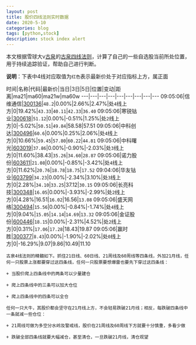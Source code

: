 ```yaml
---
layout: post
title: 股价四线法则实时数据
date: 2020-5-10
categories: blog
tags: [python,stock]
description: stock index alert
---
```



本文根据雪球大v[古泉](https://xueqiu.com/u/7148646888)的[古泉四线法则](https://xueqiu.com/7148646888/130498192)，计算了自己的一些自选股当前所处位置，用于持续追踪验证，帮助自己进行判断。

**说明**：下表中4线对应取值为`红色`表示最新价处于对应指标上方，属正面

时间|名称|代码|最新价|当日|3日|5日|位置|变动|距离|ma21|ma60|ma21w|ma60w
---|---|---|---|---|---|---|---|---
09:05:06|信维通信|[300136](https://xueqiu.com/S/SZ300136)|`48.2`|0.00%|2.66%|2.47%|处`4`线上方|0|19.42%|`43.33`|`40.11`|`42.33`|`36.40`
09:05:06|寒锐钴业|[300618](https://xueqiu.com/S/SZ300618)|`51.12`|0.00%|-0.51%|1.25%|处`2`线上方|0|-5.02%|`50.51`|`49.84`|58.58|57.51
09:05:06|中科创达|[300496](https://xueqiu.com/S/SZ300496)|`60.6`|0.00%|0.25%|2.06%|处`4`线上方|0|10.66%|`59.45`|`57.80`|`60.22`|`44.81`
09:05:06|中科曙光|[603019](https://xueqiu.com/S/SH603019)|`37.86`|0.00%|-0.90%|-2.03%|处`3`线上方|0|11.60%|38.43|`35.26`|`34.60`|`28.87`
09:05:06|诺力股份|[603611](https://xueqiu.com/S/SH603611)|`21.08`|0.00%|-0.85%|-3.42%|处`4`线上方|0|11.62%|`20.76`|`18.78`|`18.75`|`17.52`
09:04:06|华友钴业|[603799](https://xueqiu.com/S/SH603799)|`34.23`|0.00%|-2.34%|3.10%|处`3`线上方|0|2.28%|`34.10`|`33.25`|37.12|`30.15`
09:05:06|长亮科技|[300348](https://xueqiu.com/S/SZ300348)|`16.05`|0.00%|-3.93%|-2.99%|处`2`线上方|0|4.28%|16.51|`16.02`|16.56|`13.08`
09:05:06|盛天网络|[300494](https://xueqiu.com/S/SZ300494)|`15.56`|0.00%|-0.84%|-1.74%|处`4`线上方|0|9.04%|`15.05`|`14.14`|`14.69`|`13.32`
09:05:06|金证股份|[600446](https://xueqiu.com/S/SH600446)|`18.15`|0.00%|-2.31%|4.52%|处`2`线上方|0|0.31%|`17.06`|`17.28`|18.43|19.87
09:05:06|赢时胜|[300377](https://xueqiu.com/S/SZ300377)|`8.43`|0.00%|-1.90%|-2.02%|处`0`线上方|0|-16.29%|9.07|9.86|10.49|11.10

```
古泉4线法则的精髓如下。抓住21日线、60日线、21周线及60周线等四条线，外加21月线，任何一只股票上涨都要穿过这四条线，任何一只股票要想爆雷也要先下穿过这四条线：

+ 当股价爬上四条线中的两条可以少量建仓

+ 爬上四条线中的三条可以加大仓位

+ 爬上四条线中的四条可以全仓

任何一只大牛，其股价都会坚守在21月线上方，不会轻易跌破21月线；相反，每跌破四条线中一条就减一些仓位：

+ 21周线可做为多空分水岭及警戒线，股价在21周线及60周线下方就要十分慎重，多看少做

+ 跌破全部四条线就要大幅减仓，甚至清仓，一旦跌破21月线，清仓观望
```